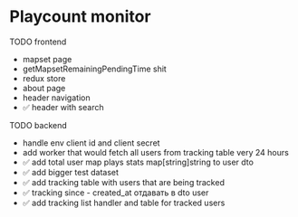 # Playcount monitor

TODO frontend

* mapset page
* getMapsetRemainingPendingTime shit
* redux store
* about page
* header navigation
* ✅ header with search


TODO backend

* handle env client id and client secret
* add worker that would fetch all users from tracking table very 24 hours
* ✅ add total user map plays stats map[string]string to user dto
* ✅ add bigger test dataset
* ✅ add tracking table with users that are being tracked
* ✅ tracking since - created_at отдавать в dto user
* ✅ add tracking list handler and table for tracked users 